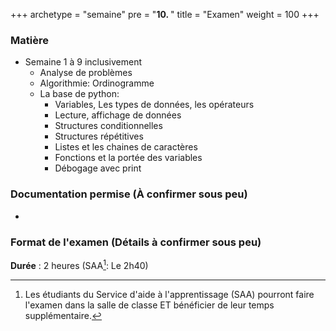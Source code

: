 +++
archetype = "semaine"
pre = "<b>10. </b>"
title = "Examen"
weight = 100
+++

### Matière

- Semaine 1 à 9 inclusivement
	- Analyse de problèmes
	- Algorithmie: Ordinogramme
	- La base de python: 
		- Variables, Les types de données, les opérateurs
		- Lecture, affichage de données
		- Structures conditionnelles
		- Structures répétitives
		- Listes et les chaines de caractères
		- Fonctions et la portée des variables
		- Débogage avec print

### Documentation permise (**À confirmer sous peu**)

- 

### Format de l'examen (**Détails à confirmer sous peu**)

**Durée** : 2 heures (SAA[^1]: Le 2h40)

[^1]: Les étudiants du Service d'aide à l'apprentissage (SAA) pourront faire l'examen dans la salle de classe ET bénéficier de leur temps supplémentaire.